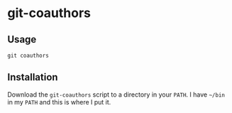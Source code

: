 # git-coauthors

## Usage

    git coauthors

## Installation

Download the `git-coauthors` script to a directory in your `PATH`. I have `~/bin`
in my `PATH` and this is where I put it.
